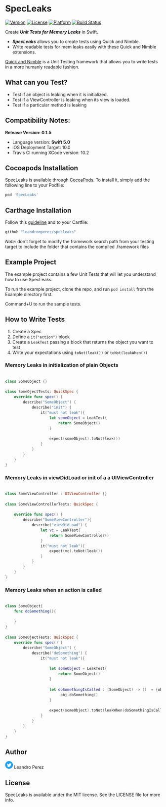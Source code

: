 # SpecLeaks

[![Version](https://img.shields.io/cocoapods/v/SpecLeaks.svg?style=flat)](http://cocoapods.org/pods/SpecLeaks)
[![License](https://img.shields.io/cocoapods/l/SpecLeaks.svg?style=flat)](http://cocoapods.org/pods/SpecLeaks)
[![Platform](https://img.shields.io/cocoapods/p/SpecLeaks.svg?style=flat)](http://cocoapods.org/pods/SpecLeaks)
[![Build Status](https://travis-ci.org/leandromperez/specleaks.svg?branch=master)](https://travis-ci.org/leandromperez/specleaks)

Create ***Unit Tests for Memory Leaks*** in Swift.
* ***SpecLeaks***  allows you to create tests using Quick and Nimble. 
* Write readable tests for mem leaks easily with these Quick and Nimble extensions.


[Quick and Nimble](https://github.com/Quick/Nimble) is a Unit Testing framework that allows you to write tests in a more humanly readable fashion.


## What can you Test?

* Test if an object is leaking when it is initialized.
* Test if a ViewController is leaking when its view is loaded.
* Test if a particular method is leaking


## Compatibility Notes: 
**Release Version: 0.1.5**
* Language version: **Swift 5.0**
* iOS Deployment Target: 10.0
* Travis CI running XCode version: 10.2

## Cocoapods Installation

SpecLeaks is available through [CocoaPods](http://cocoapods.org). To install
it, simply add the following line to your Podfile:

```ruby
pod 'SpecLeaks'
```

## Carthage Installation

Follow this [guideline](https://github.com/Carthage/Carthage#quick-start) and to your Cartfile:

```ruby
github "leandromperez/specleaks"
```
*Note:* don't forget to modify the framework search path from your testing target to include the folder that contains the compiled .framework files

## Example Project

The example project contains a few Unit Tests that will let you understand how to use SpecLeaks. 

To run the example project, clone the repo, and run `pod install` from the Example directory first.

Command+U to run the sample tests.

## How to Write Tests
1. Create a Spec
2. Define a `it("action")` block
3. Create a `LeakTest` passing a block that returns the object you want to test
4. Write your expectations using `toNot(leak())` or `toNot(leakWhen())`
 
### Memory Leaks in initialization of plain Objects
```swift

class SomeObject {}

class SomeOjectTests: QuickSpec {
    override func spec() {
        describe("SomeObject") {
            describe("init") {
                it("must not leak"){
                    let someObject = LeakTest{
                        return SomeObject()
                    }

                    expect(someObject).toNot(leak())
                }
            }
        }
    }
}
```

### Memory Leaks in viewDidLoad or init of a a UIViewController


```swift

class SomeViewController : UIViewController {}

class SomeViewControllerTests: QuickSpec {

    override func spec() {
        describe("SomeViewController"){
            describe("viewDidLoad") {
                let vc = LeakTest{
                    return SomeViewController()
                }
                it("must not leak"){
                    expect(vc).toNot(leak())
                }
            }
        }
    }
}
```

### Memory Leaks when an action is called


```swift

class SomeObject{
    func doSomething(){

    }
}

class SomeOjectTests: QuickSpec {
    override func spec() {
        describe("SomeObject") {
            describe("doSomething") {
                it("must not leak"){

                    let someObject = LeakTest{
                        return SomeObject()
                    }

                    let doSomethingIsCalled : (SomeObject) -> ()  = {obj in
                         obj.doSomething()
                    }

                    expect(someObject).toNot(leakWhen(doSomethingIsCalled))
                }
            }
        }
    }
}
```
## Author
<a href="https://twitter.com/bataleandro"><img src="twitter.png" alt="@bataleandro" width="25" /></a> Leandro Perez 

## License

SpecLeaks is available under the MIT license. See the LICENSE file for more info.
